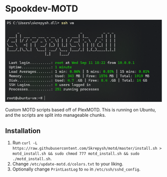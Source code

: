 # Spookdev-MOTD

![MOTD-Screenshot](screenshot.png)

Custom MOTD scripts based off of PlexMOTD. This is running on Ubuntu, and the scripts are split into manageable chunks.

## Installation
1. Run `curl -L https://raw.githubusercontent.com/Skrepysh/motd/master/install.sh > motd_install.sh && sudo chmod 777 motd_install.sh && sudo ./motd_install.sh`.
2. Change `/etc/update-motd.d/colors.txt` to your liking.
3. Optionally change `PrintLastLog` to `no` in `/etc/ssh/sshd_config`.
